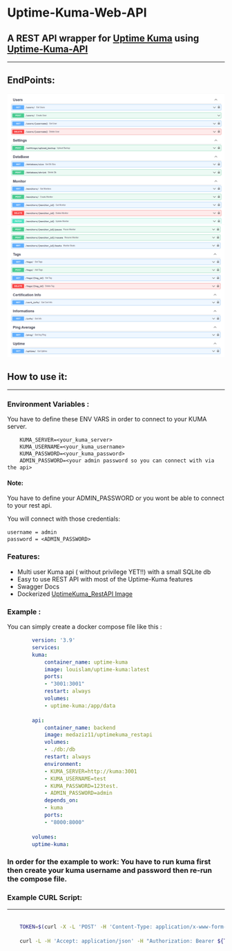 # Uptime-Kuma-Web-API
## A REST API wrapper for [Uptime Kuma](https://github.com/louislam/uptime-kuma) using [Uptime-Kuma-API](https://github.com/lucasheld/uptime-kuma-api)
---
## EndPoints:

![Alt text](./images/1.png )
![Alt text](./images/2.png )


## How to use it:
----

### Environment Variables :
  You have to define these ENV VARS in order to connect to your KUMA server.

        KUMA_SERVER=<your_kuma_server>
        KUMA_USERNAME=<your_kuma_username>
        KUMA_PASSWORD=<your_kuma_password>
        ADMIN_PASSWORD=<your admin password so you can connect with via the api>

  #### Note:

  You have to define your ADMIN_PASSWORD or you wont be able to connect to your rest api.

  You will connect with those credentials:

    username = admin
    password = <ADMIN_PASSWORD>

### Features:
  - Multi user Kuma api ( without privilege YET!!) with a small SQLite db
  - Easy to use REST API with most of the Uptime-Kuma features
  - Swagger Docs
  - Dockerized [UptimeKuma_RestAPI Image](https://hub.docker.com/repository/docker/medaziz11/uptimekuma_restapi)

### Example : 
  You can simply create a docker compose file like this :

```yaml
        version: '3.9'
        services:
        kuma:
            container_name: uptime-kuma
            image: louislam/uptime-kuma:latest
            ports:
            - "3001:3001"
            restart: always
            volumes:
            - uptime-kuma:/app/data

        api:
            container_name: backend
            image: medaziz11/uptimekuma_restapi
            volumes:
            - ./db:/db
            restart: always
            environment:
            - KUMA_SERVER=http://kuma:3001
            - KUMA_USERNAME=test
            - KUMA_PASSWORD=123test.
            - ADMIN_PASSWORD=admin
            depends_on:
            - kuma
            ports:
            - "8000:8000"

        volumes:
        uptime-kuma:
```
### In order for the example to work: You have to run kuma first then create your kuma username and password then re-run the compose file. 

### Example CURL Script:
---

```bash

    TOKEN=$(curl -X -L 'POST' -H 'Content-Type: application/x-www-form-urlencoded' --data 'username=admin&password=admin' http://127.0.0.1:8000/login/access-token/ | jq -r ".access_token")

    curl -L -H 'Accept: application/json' -H "Authorization: Bearer ${TOKEN}" http://127.0.0.1:8000/monitors/

```
